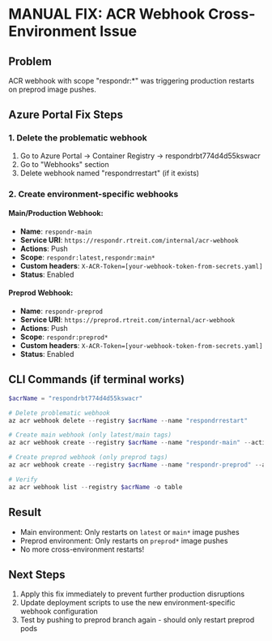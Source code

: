 # MANUAL FIX: ACR Webhook Cross-Environment Issue

## Problem
ACR webhook with scope "respondr:*" was triggering production restarts on preprod image pushes.

## Azure Portal Fix Steps

### 1. Delete the problematic webhook
1. Go to Azure Portal → Container Registry → respondrbt774d4d55kswacr
2. Go to "Webhooks" section
3. Delete webhook named "respondrrestart" (if it exists)

### 2. Create environment-specific webhooks

#### Main/Production Webhook:
- **Name**: `respondr-main`
- **Service URI**: `https://respondr.rtreit.com/internal/acr-webhook`
- **Actions**: Push
- **Scope**: `respondr:latest,respondr:main*`
- **Custom headers**: `X-ACR-Token=[your-webhook-token-from-secrets.yaml]`
- **Status**: Enabled

#### Preprod Webhook:
- **Name**: `respondr-preprod`  
- **Service URI**: `https://preprod.rtreit.com/internal/acr-webhook`
- **Actions**: Push
- **Scope**: `respondr:preprod*`
- **Custom headers**: `X-ACR-Token=[your-webhook-token-from-secrets.yaml]`
- **Status**: Enabled

## CLI Commands (if terminal works)

```powershell
$acrName = "respondrbt774d4d55kswacr"

# Delete problematic webhook
az acr webhook delete --registry $acrName --name "respondrrestart"

# Create main webhook (only latest/main tags)
az acr webhook create --registry $acrName --name "respondr-main" --actions push --uri "https://respondr.rtreit.com/internal/acr-webhook" --headers "X-ACR-Token=YOUR_TOKEN" --scope "respondr:latest,respondr:main*"

# Create preprod webhook (only preprod tags)
az acr webhook create --registry $acrName --name "respondr-preprod" --actions push --uri "https://preprod.rtreit.com/internal/acr-webhook" --headers "X-ACR-Token=YOUR_TOKEN" --scope "respondr:preprod*"

# Verify
az acr webhook list --registry $acrName -o table
```

## Result
- Main environment: Only restarts on `latest` or `main*` image pushes
- Preprod environment: Only restarts on `preprod*` image pushes  
- No more cross-environment restarts!

## Next Steps
1. Apply this fix immediately to prevent further production disruptions
2. Update deployment scripts to use the new environment-specific webhook configuration
3. Test by pushing to preprod branch again - should only restart preprod pods
